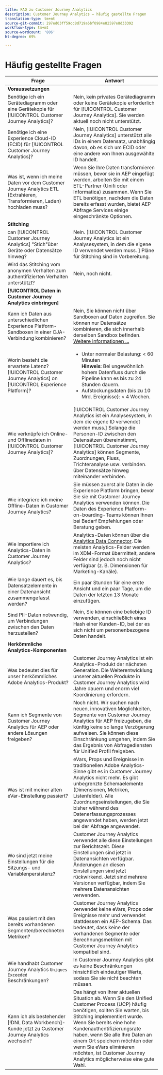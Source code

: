 ```yaml
---
title: FAQ zu Customer Journey Analytics
description: Customer Journey Analytics – häufig gestellte Fragen
translation-type: tm+mt
source-git-commit: 297ed03ff59cc8d719a6bf0984e82597e8d33392
workflow-type: tm+mt
source-wordcount: '806'
ht-degree: 69%

---
```



# Häufig gestellte Fragen

| Frage | Antwort |
| --- | --- |
| **Voraussetzungen** |  |
| Benötige ich ein Gerätediagramm oder eine Gerätekopie für [!UICONTROL Customer Journey Analytics]? | Nein, kein privates Gerätediagramm oder keine Gerätekopie erforderlich für [!UICONTROL Customer Journey Analytics]. Sie werden aktuell noch nicht unterstützt. |
| Benötige ich eine Experience Cloud-ID (ECID) für [!UICONTROL Customer Journey Analytics]? | Nein, [!UICONTROL Customer Journey Analytics] unterstützt alle IDs in einem Datensatz, unabhängig davon, ob es sich um ECID oder eine andere von Ihnen ausgewählte ID handelt. |
| Was ist, wenn ich meine Daten vor dem Customer Journey Analytics ETL (Extrahieren, Transformieren, Laden) hochladen muss? | Wenn Sie Ihre Daten transformieren müssen, bevor sie in AEP eingefügt werden, arbeiten Sie mit einem ETL-Partner (Unifi oder Informatica) zusammen. Wenn Sie ETL benötigen, nachdem die Daten bereits erfasst wurden, bietet AEP Abfrage Services einige eingeschränkte Optionen. |
| **Stitching** |  |
| can [!UICONTROL Customer Journey Analytics] &quot;Stich&quot;über Geräte oder Datensätze hinweg? | Nein. [!UICONTROL Customer Journey Analytics ist ein Analysesystem, in dem die eigene ID verwendet werden muss. ] Pläne für Stitching sind in Vorbereitung. |
| Wird das Stitching vom anonymen Verhalten zum authentifizierten Verhalten unterstützt? | Nein, noch nicht. |
| **[!UICONTROL Daten in Customer Journey Analytics einbringen]** |  |
| Kann ich Daten aus unterschiedlichen Experience Platform-Sandboxen in einer CJA-Verbindung kombinieren? | Nein, Sie können nicht über Sandboxen auf Daten zugreifen. Sie können nur Datensätze kombinieren, die sich innerhalb derselben Sandbox befinden. [Weitere Informationen ...](https://docs.adobe.com/content/help/en/analytics-platform/using/cja-connections/create-connection.html#select-sandbox-and-datasets) |
| Worin besteht die erwartete Latenz? [!UICONTROL Customer Journey Analytics] on [!UICONTROL Experience Platform]? | <ul><li>Unter normaler Belastung: &lt; 60 Minuten <br>**Hinweis:** Bei ungewöhnlich hohem Datenfluss durch die Pipeline kann es bis zu 24 Stunden dauern.</li><li>Aufstockungsdaten (bis zu 10 Mrd. Ereignisse): &lt; 4 Wochen.</li></ul> |
| Wie verknüpfe ich Online- und Offlinedaten in [!UICONTROL Customer Journey Analytics]? | [!UICONTROL Customer Journey Analytics ist ein Analysesystem, in dem die eigene ID verwendet werden muss.] Solange die Personen-ID zwischen den Datensätzen übereinstimmt, [!UICONTROL Customer Journey Analytics] können Segmente, Zuordnungen, Fluss, Trichteranalyse usw. verbinden. über Datensätze hinweg miteinander verbinden. |
| Wie integriere ich meine Offline-Daten in Customer Journey Analytics? | Sie müssen zuerst alle Daten in die Experience Platform bringen, bevor Sie sie mit Customer Journey Analytics verwenden können. Die Daten des Experience Platform-on-boarding-Teams können Ihnen bei Bedarf Empfehlungen oder Beratung geben. |
| Wie importiere ich Analytics-Daten in Customer Journey Analytics? | Analytics-Daten können über die [Analytics Data Connector](https://docs.adobe.com/content/help/en/experience-platform/sources/connectors/adobe-applications/analytics.html). Die meisten Analytics-Felder werden im XDM-Format übermittelt, andere Felder sind jedoch noch nicht verfügbar (z. B. Dimensionen für Marketing-Kanäle). |
| Wie lange dauert es, bis Datensatzelemente in einer Datenansicht zusammengefasst werden? | Ein paar Stunden für eine erste Ansicht und ein paar Tage, um die Daten der letzten 13 Monate einzufügen. |
| Sind PII-Daten notwendig, um Verbindungen zwischen den Daten herzustellen? | Nein, Sie können eine beliebige ID verwenden, einschließlich eines Hash einer Kunden-ID, bei der es sich nicht um personenbezogene Daten handelt. |
| **Herkömmliche Analytics-Komponenten** |  |
| Was bedeutet dies für unser herkömmliches Adobe Analytics-Produkt? | Customer Journey Analytics ist ein Analytics-Produkt der nächsten Generation. Die Weiterentwicklung unserer aktuellen Produkte in Customer Journey Analytics wird Jahre dauern und enorm viel Koordinierung erfordern. |
| Kann ich Segmente von Customer Journey Analytics für AEP oder andere Lösungen freigeben? | Noch nicht. Wir suchen nach neuen, innovativen Möglichkeiten, Segmente von Customer Journey Analytics für AEP freizugeben, die künftig keine so lange Verzögerung aufweisen. Sie können diese Einschränkung umgehen, indem Sie das Ergebnis von Abfragediensten für Unified Profil freigeben. |
| Was ist mit meiner alten eVar-Einstellung passiert? | eVars, Props und Ereignisse im traditionellen Adobe Analytics-Sinne gibt es in Customer Journey Analytics nicht mehr. Es gibt unbegrenzte Schemaelemente (Dimensionen, Metriken, Listenfelder). Alle Zuordnungseinstellungen, die Sie bisher während des Datenerfassungsprozesses angewendet haben, werden jetzt bei der Abfrage angewendet. |
| Wo sind jetzt meine Einstellungen für die Sitzungs- und Variablenpersistenz? | Customer Journey Analytics verwendet alle diese Einstellungen zur Berichtszeit. Diese Einstellungen sind jetzt in Datenansichten verfügbar. Änderungen an diesen Einstellungen sind jetzt rückwirkend. Jetzt sind mehrere Versionen verfügbar, indem Sie mehrere Datenansichten verwenden. |
| Was passiert mit den bereits vorhandenen Segmenten/berechneten Metriken? | Customer Journey Analytics verwendet keine eVars, Props oder Ereignisse mehr und verwendet stattdessen ein AEP-Schema. Das bedeutet, dass keine der vorhandenen Segmente oder Berechnungsmetriken mit Customer Journey Analytics kompatibel sind. |
| Wie handhabt Customer Journey Analytics `Uniques Exceeded` Beschränkungen? | In Customer Journey Analytics gibt es keine Beschränkungen hinsichtlich eindeutiger Werte, sodass Sie sie nicht beachten müssen. |
| Kann ich als bestehender [!DNL Data Workbench]-Kunde jetzt zu Customer Journey Analytics wechseln? | Das hängt von Ihrer aktuellen Situation ab. Wenn Sie den Unified Customer Process (UCP) häufig benötigen, sollten Sie warten, bis Stitching implementiert wurde. Wenn Sie bereits eine hohe Kundenauthentifizierungsrate haben, wenn Sie alle Ihre Daten an einem Ort speichern möchten oder wenn Sie eVars eliminieren möchten, ist Customer Journey Analytics möglicherweise eine gute Wahl. |

